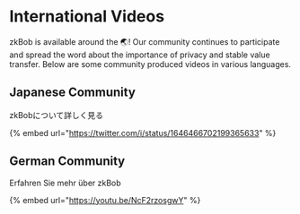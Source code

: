 # International Videos

zkBob is available around the 🌏! Our community continues to participate and spread the word about the importance of privacy and stable value transfer. Below are some community produced videos in various languages.

## Japanese Community

zkBobについて詳しく見る

{% embed url="https://twitter.com/i/status/1646466702199365633" %}

## German Community

Erfahren Sie mehr über zkBob

{% embed url="https://youtu.be/NcF2rzosgwY" %}

